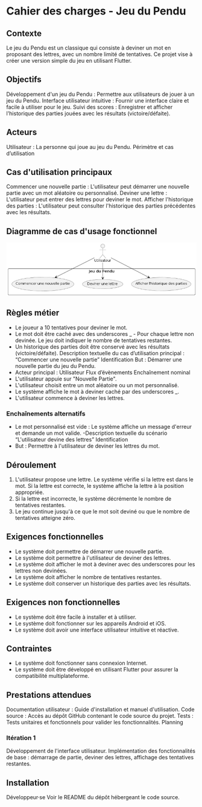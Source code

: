 # Cahier des charges - Jeu du Pendu
## Contexte
Le jeu du Pendu est un classique qui consiste à deviner un mot en proposant des lettres, avec un nombre limité de tentatives. Ce projet vise à créer une version simple du jeu en utilisant Flutter.

## Objectifs
Développement d'un jeu du Pendu : Permettre aux utilisateurs de jouer à un jeu du Pendu.
Interface utilisateur intuitive : Fournir une interface claire et facile à utiliser pour le jeu.
Suivi des scores : Enregistrer et afficher l'historique des parties jouées avec les résultats (victoire/défaite).
## Acteurs
Utilisateur : La personne qui joue au jeu du Pendu.
Périmètre et cas d’utilisation
## Cas d'utilisation principaux
Commencer une nouvelle partie : L'utilisateur peut démarrer une nouvelle partie avec un mot aléatoire ou personnalisé.
Deviner une lettre : L'utilisateur peut entrer des lettres pour deviner le mot.
Afficher l'historique des parties : L'utilisateur peut consulter l'historique des parties précédentes avec les résultats.
## Diagramme de cas d'usage fonctionnel
![Diagram de cas d'utilisation](cas-utilisation-hangman.png)
## Règles métier
- Le joueur a 10 tentatives pour deviner le mot.
- Le mot doit être caché avec des underscores _ - Pour chaque lettre non devinée.
Le jeu doit indiquer le nombre de tentatives restantes.
- Un historique des parties doit être conservé avec les résultats (victoire/défaite).
Description textuelle du cas d’utilisation principal : “Commencer une nouvelle partie”
Identification
But : Démarrer une nouvelle partie du jeu du Pendu.
- Acteur principal : Utilisateur
Flux d’évènements
Enchaînement nominal
- L'utilisateur appuie sur "Nouvelle Partie".
- L'utilisateur choisit entre un mot aléatoire ou un mot personnalisé.
- Le système affiche le mot à deviner caché par des underscores _.
- L'utilisateur commence à deviner les lettres.
### Enchaînements alternatifs
- Le mot personnalisé est vide :
    Le système affiche un message d'erreur et demande un mot valide.
-Description textuelle du scénario “L'utilisateur devine des lettres”
    Identification
- But : Permettre à l'utilisateur de deviner les lettres du mot.

## Déroulement
1. L'utilisateur propose une lettre.
Le système vérifie si la lettre est dans le mot.
Si la lettre est correcte, le système affiche la lettre à la position appropriée.
2. Si la lettre est incorrecte, le système décrémente le nombre de tentatives restantes.
3. Le jeu continue jusqu'à ce que le mot soit deviné ou que le nombre de tentatives atteigne zéro.
   
## Exigences fonctionnelles
- Le système doit permettre de démarrer une nouvelle partie.
- Le système doit permettre à l'utilisateur de deviner des lettres.
- Le système doit afficher le mot à deviner avec des underscores pour les lettres non devinées.
- Le système doit afficher le nombre de tentatives restantes.
- Le système doit conserver un historique des parties avec les résultats.
## Exigences non fonctionnelles
- Le système doit être facile à installer et à utiliser.
- Le système doit fonctionner sur les appareils Android et iOS.
- Le système doit avoir une interface utilisateur intuitive et réactive.
## Contraintes
- Le système doit fonctionner sans connexion Internet.
- Le système doit être développé en utilisant Flutter pour assurer la compatibilité multiplateforme.
## Prestations attendues
Documentation utilisateur : Guide d'installation et manuel d'utilisation.
Code source : Accès au dépôt GitHub contenant le code source du projet.
Tests : Tests unitaires et fonctionnels pour valider les fonctionnalités.
Planning
### Itération 1
Développement de l'interface utilisateur.
Implémentation des fonctionnalités de base : démarrage de partie, deviner des lettres, affichage des tentatives restantes.
## Installation
Développeur·se
Voir le README du dépôt hébergeant le code source.

